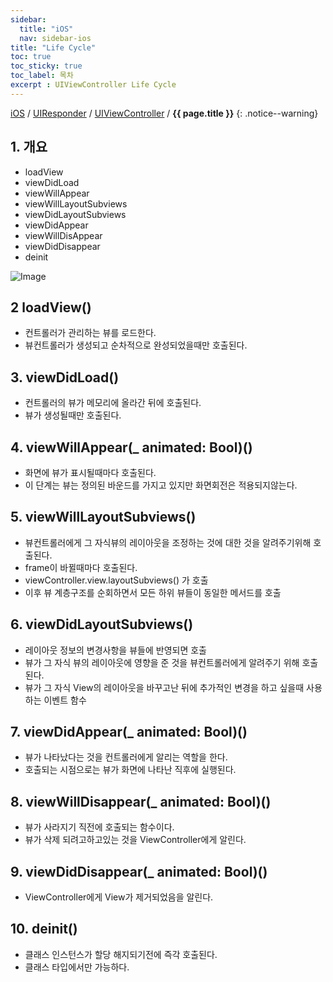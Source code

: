 ```yaml
---
sidebar:
  title: "iOS"
  nav: sidebar-ios
title: "Life Cycle"
toc: true
toc_sticky: true
toc_label: 목차
excerpt : UIViewController Life Cycle
---
```

[iOS](/ios/) / [UIResponder](/ios/uiresponder/) / [UIViewController](/ios/uiresponder/uiviewcontroller/)  / **{{ page.title }}**
{: .notice--warning}

## 1. 개요
- loadView
- viewDidLoad 
- viewWillAppear 
- viewWillLayoutSubviews 
- viewDidLayoutSubviews 
- viewDidAppear 
- viewWillDisAppear 
- viewDidDisappear 
- deinit

![Image](https://miro.medium.com/max/700/1*etDLgjBamDJoiaM3_hie9A.png)

## 2 loadView()
- 컨트롤러가 관리하는 뷰를 로드한다.
- 뷰컨트롤러가 생성되고 순차적으로 완성되었을때만 호출된다.


## 3. viewDidLoad()
- 컨트롤러의 뷰가 메모리에 올라간 뒤에 호출된다.
- 뷰가 생성될때만 호출된다.

## 4. viewWillAppear(_ animated: Bool)()
- 화면에 뷰가 표시될때마다 호출된다. 
- 이 단계는 뷰는 정의된 바운드를 가지고 있지만 화면회전은 적용되지않는다.

## 5. viewWillLayoutSubviews()
- 뷰컨트롤러에게 그 자식뷰의 레이아웃을 조정하는 것에 대한 것을 알려주기위해 호출된다. 
- frame이 바뀔때마다 호출된다.
- viewController.view.layoutSubviews() 가 호출
- 이후 뷰 계층구조를 순회하면서 모든 하위 뷰들이 동일한 메서드를 호출

## 6. viewDidLayoutSubviews()
- 레이아웃 정보의 변경사항을 뷰들에 반영되면 호출
- 뷰가 그 자식 뷰의 레이아웃에 영향을 준 것을 뷰컨트롤러에게 알려주기 위해 호출된다. 
- 뷰가 그 자식 View의 레이아웃을 바꾸고난 뒤에 추가적인 변경을 하고 싶을때 사용하는 이벤트 함수


## 7. viewDidAppear(_ animated: Bool)()
- 뷰가 나타났다는 것을 컨트롤러에게 알리는 역할을 한다. 
- 호출되는 시점으로는 뷰가 화면에 나타난 직후에 실행된다.

## 8. viewWillDisappear(_ animated: Bool)()
- 뷰가 사라지기 직전에 호출되는 함수이다. 
- 뷰가 삭제 되려고하고있는 것을 ViewController에게 알린다.

## 9. viewDidDisappear(_ animated: Bool)()
- ViewController에게 View가 제거되었음을 알린다. 

## 10. deinit()
- 클래스 인스턴스가 할당 해지되기전에 즉각 호출된다.
- 클래스 타입에서만 가능하다.
